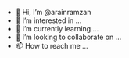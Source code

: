 - 👋 Hi, I’m @arainramzan
- 👀 I’m interested in ...
- 🌱 I’m currently learning ...
- 💞️ I’m looking to collaborate on ...
- 📫 How to reach me ...

<!---
arainramzan/arainramzan is a ✨ special ✨ repository because its `README.md` (this file) appears on your GitHub profile.
You can click the Preview link to take a look at your changes.
--->

